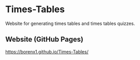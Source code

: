 # Times-Tables
Website for generating times tables and times tables quizzes.

## Website (GitHub Pages)
https://borenx1.github.io/Times-Tables/
